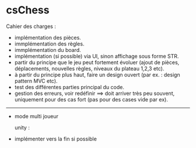 # csChess

Cahier des charges : 
- implémentation des pièces.
- immplémentation des règles.
- immplémentation du board.
- implémentation (si possible) via UI, sinon affichage sous forme STR.
- partir du principe que le jeu peut fortement évoluer (ajout de pièces, 
							déplacements, nouvelles règles,
							 niveaux du plateau 1,2,3 etc).
- à partir du principe plus haut, faire un design ouvert (par ex. : design pattern MVC etc).
- test des différentes parties principal du code.
- gestion des erreurs, voir redéfinir ==> doit arriver très peu souvent, 	
							uniquement pour des cas fort (pas pour 
									des cases vide par ex).




------------------------------------------------------------
- mode multi joueur

	unity :
- implémenter vers la fin si possible
